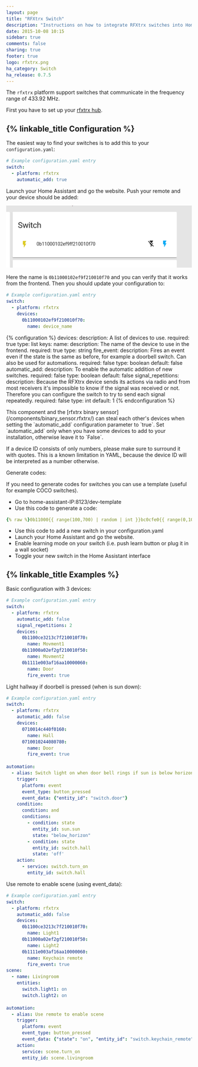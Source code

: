 ```yaml
---
layout: page
title: "RFXtrx Switch"
description: "Instructions on how to integrate RFXtrx switches into Home Assistant."
date: 2015-10-08 10:15
sidebar: true
comments: false
sharing: true
footer: true
logo: rfxtrx.png
ha_category: Switch
ha_release: 0.7.5
---
```


The `rfxtrx` platform support switches that communicate in the frequency range of 433.92 MHz.

First you have to set up your [rfxtrx hub](/components/rfxtrx/).

## {% linkable_title Configuration %}

The easiest way to find your switches is to add this to your `configuration.yaml`:

```yaml
# Example configuration.yaml entry
switch:
  - platform: rfxtrx
    automatic_add: true
```

Launch your Home Assistant and go the website.
Push your remote and your device should be added:

<p class='img'>
<img src='/images/components/rfxtrx/switch.png' />
</p>

Here the name is `0b11000102ef9f210010f70` and you can verify that it works from the frontend.
Then you should update your configuration to:

```yaml
# Example configuration.yaml entry
switch:
  - platform: rfxtrx
    devices:
      0b11000102ef9f210010f70:
        name: device_name
```

{% configuration %}
devices:
  description: A list of devices to use.
  required: true
  type: list
  keys:
    name:
      description: The name of the device to use in the frontend.
      required: true
      type: string
    fire_event:
      description: Fires an event even if the state is the same as before, for example a doorbell switch. Can also be used for automations.
      required: false
      type: boolean
      default: false
automatic_add:
  description: To enable the automatic addition of new switches.
  required: false
  type: boolean
  default: false
signal_repetitions:
  description: Because the RFXtrx device sends its actions via radio and from most receivers it's impossible to know if the signal was received or not. Therefore you can configure the switch to try to send each signal repeatedly.
  required: false
  type: int
  default: 1
{% endconfiguration %}

<p class='note warning'>
This component and the [rfxtrx binary sensor](/components/binary_sensor.rfxtrx/) can steal each other's devices when setting the `automatic_add` configuration parameter to `true`. Set `automatic_add` only when you have some devices to add to your installation, otherwise leave it to `False`.
</p>

<p class='note warning'>
If a device ID consists of only numbers, please make sure to surround it with quotes.
This is a known limitation in YAML, because the device ID will be interpreted as a number otherwise.
</p>

Generate codes:

If you need to generate codes for switches you can use a template (useful for example COCO switches).

- Go to home-assistant-IP:8123/dev-template
- Use this code to generate a code:

```yaml
{% raw %}0b11000{{ range(100,700) | random | int }}bc0cfe0{{ range(0,10) | random | int }}010f70{% endraw %}
```

- Use this code to add a new switch in your configuration.yaml
- Launch your Home Assistant and go the website.
- Enable learning mode on your switch (i.e. push learn button or plug it in a wall socket)
- Toggle your new switch in the Home Assistant interface

## {% linkable_title Examples %}

Basic configuration with 3 devices:

```yaml
# Example configuration.yaml entry
switch:
  - platform: rfxtrx
    automatic_add: false
    signal_repetitions: 2
    devices:
      0b1100ce3213c7f210010f70:
        name: Movment1
      0b11000a02ef2gf210010f50:
        name: Movment2
      0b1111e003af16aa10000060:
        name: Door
        fire_event: true
```

Light hallway if doorbell is pressed (when is sun down):

```yaml
# Example configuration.yaml entry
switch:
  - platform: rfxtrx
    automatic_add: false
    devices:
      0710014c440f0160:
        name: Hall
      0710010244080780:
        name: Door
        fire_event: true

automation:
  - alias: Switch light on when door bell rings if sun is below horizon and light was off
    trigger:
      platform: event
      event_type: button_pressed
      event_data: {"entity_id": "switch.door"}
    condition:
      condition: and
      conditions:
        - condition: state
          entity_id: sun.sun
          state: "below_horizon"
        - condition: state
          entity_id: switch.hall
          state: 'off'
    action:
      - service: switch.turn_on
        entity_id: switch.hall
```

Use remote to enable scene (using event_data):

```yaml
# Example configuration.yaml entry
switch:
  - platform: rfxtrx
    automatic_add: false
    devices:
      0b1100ce3213c7f210010f70:
        name: Light1
      0b11000a02ef2gf210010f50:
        name: Light2
      0b1111e003af16aa10000060:
        name: Keychain remote
        fire_event: true
scene:
  - name: Livingroom
    entities:
      switch.light1: on
      switch.light2: on

automation:
  - alias: Use remote to enable scene
    trigger:
      platform: event
      event_type: button_pressed
      event_data: {"state": "on", "entity_id": "switch.keychain_remote"}
    action:
      service: scene.turn_on
      entity_id: scene.livingroom
```
